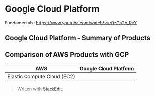 
# Google Cloud Platform

Fundamentals: https://www.youtube.com/watch?v=r0zCs2b_ReY

## Google Cloud Platform - Summary of Products

## Comparison of AWS Products with GCP

| AWS | Google Cloud Platform |
|--|--|
| Elastic Compute Cloud (EC2) |  |


> Written with [StackEdit](https://stackedit.io/).
<!--stackedit_data:
eyJoaXN0b3J5IjpbMTE5NTk5OTA3OSwxMTk1OTk5MDc5LC0xMz
EzMTk0Mjg4LC00OTI4NzIyNTFdfQ==
-->